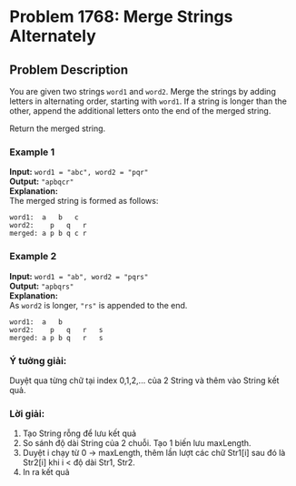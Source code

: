 # Problem 1768: Merge Strings Alternately

## Problem Description
You are given two strings `word1` and `word2`. Merge the strings by adding letters in alternating order, starting with `word1`. If a string is longer than the other, append the additional letters onto the end of the merged string.

Return the merged string.

### Example 1
**Input:** `word1 = "abc", word2 = "pqr"`  
**Output:** `"apbqcr"`  
**Explanation:**  
The merged string is formed as follows:
```
word1:  a   b   c
word2:    p   q   r
merged: a p b q c r
```

### Example 2
**Input:** `word1 = "ab", word2 = "pqrs"`  
**Output:** `"apbqrs"`  
**Explanation:**  
As `word2` is longer, `"rs"` is appended to the end.
```
word1:  a   b
word2:    p   q   r   s
merged: a p b q   r   s
```

### Ý tưởng giải:
Duyệt qua từng chữ tại index 0,1,2,... của 2 String và thêm vào String kết quả.

### Lời giải: 
1. Tạo String rỗng để lưu kết quả
2. So sánh độ dài String của 2 chuỗi. Tạo 1 biến lưu maxLength.
3. Duyệt i chạy từ 0 -> maxLength, thêm lần lượt các chữ Str1[i] sau đó là Str2[i] khi i < độ dài Str1, Str2.
4. In ra kết quả



